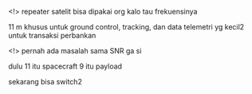 <!> repeater satelit bisa dipakai org kalo tau frekuensinya

11 m khusus untuk ground control, tracking, dan data telemetri
yg kecil2 untuk transaksi perbankan

<!> pernah ada masalah sama SNR ga si

dulu 11 itu spacecraft
9 itu payload

sekarang bisa switch2

